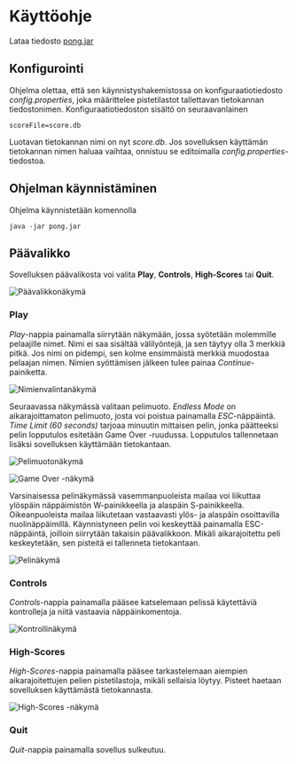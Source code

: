 # Käyttöohje

Lataa tiedosto [pong.jar](https://github.com/TimoJarvenpaa/ot-harjoitustyo/releases/tag/v1.1)

## Konfigurointi

Ohjelma olettaa, että sen käynnistyshakemistossa on konfiguraatiotiedosto _config.properties_, joka määrittelee pistetilastot tallettavan tietokannan tiedostonimen. Konfiguraatiotiedoston sisältö on seuraavanlainen

```
scoreFile=score.db
```

Luotavan tietokannan nimi on nyt _score.db_. Jos sovelluksen käyttämän tietokannan nimen haluaa vaihtaa, onnistuu se editoimalla _config.properties_-tiedostoa.

## Ohjelman käynnistäminen

Ohjelma käynnistetään komennolla
```
java -jar pong.jar
```

## Päävalikko

Sovelluksen päävalikosta voi valita **Play**, **Controls**, **High-Scores** tai **Quit**.

![Päävalikkonäkymä](kuvat/paavalikkonakyma.png)

### Play

*Play*-nappia painamalla siirrytään näkymään, jossa syötetään molemmille pelaajille nimet. Nimi ei saa sisältää välilyöntejä, ja sen täytyy olla 3 merkkiä pitkä. Jos nimi on pidempi, sen kolme ensimmäistä merkkiä muodostaa pelaajan nimen. Nimien syöttämisen jälkeen tulee painaa *Continue*-painiketta.

![Nimienvalintanäkymä](kuvat/PlayerNames_nakyma.PNG)

Seuraavassa näkymässä valitaan pelimuoto. *Endless Mode* on aikarajoittamaton pelimuoto, josta voi poistua painamalla *ESC*-näppäintä. *Time Limit (60 seconds)* tarjoaa minuutin mittaisen pelin, jonka päätteeksi pelin lopputulos esitetään Game Over -ruudussa. Lopputulos tallennetaan lisäksi sovelluksen käyttämään tietokantaan.

![Pelimuotonäkymä](kuvat/GameMode_nakyma.PNG)

![Game Over -näkymä](kuvat/GameOver_nakyma.PNG)

Varsinaisessa pelinäkymässä vasemmanpuoleista mailaa voi liikuttaa ylöspäin näppäimistön W-painikkeella ja alaspäin S-painikkeella. Oikeanpuoleista mailaa liikutetaan vastaavasti ylös- ja alaspäin osoittavilla nuolinäppäimillä. Käynnistyneen pelin voi keskeyttää painamalla ESC-näppäintä, joilloin siirrytään takaisin päävalikkoon. Mikäli aikarajoitettu peli keskeytetään, sen pisteitä ei tallenneta tietokantaan.

![Pelinäkymä](kuvat/pelinakyma.png)

### Controls

*Controls*-nappia painamalla pääsee katselemaan pelissä käytettäviä kontrolleja ja niitä vastaavia näppäinkomentoja.

![Kontrollinäkymä](kuvat/Controls_nakyma.PNG)

### High-Scores

*High-Scores*-nappia painamalla pääsee tarkastelemaan aiempien aikarajoitettujen pelien pistetilastoja, mikäli sellaisia löytyy. Pisteet haetaan sovelluksen käyttämästä tietokannasta.

![High-Scores -näkymä](kuvat/HighScores_nakyma.PNG)

### Quit

*Quit*-nappia painamalla sovellus sulkeutuu.

